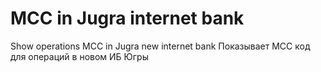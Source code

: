 # MCC in Jugra internet bank

Show operations MCC in Jugra new internet bank 
Показывает MCC код для операций в новом ИБ Югры
